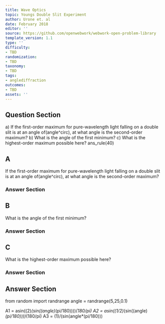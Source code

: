 ```yaml
---
title: Wave Optics
topic: Youngs Double Slit Experiment
author: Urone et. al
date: February 2018
editor: ''
source: https://github.com/openwebwork/webwork-open-problem-library
template_version: 1.1
type: ''
difficulty:
- TBD
randomization:
- TBD
taxonomy:
- TBD
tags:
- anglediffraction
outcomes:
- TBD
assets: ''
---
```


## Question Section 

a) If the first-order maximum for pure-wavelength light falling on a double slit is at an angle of(angle^circ), at what angle is the second-order maximum?
b) What is the angle of the first minimum?
c) What is the highest-order maximum possible here?
ans_rule(40)

## A
If the first-order maximum for pure-wavelength light falling on a double slit is at an angle of(angle^circ), at what angle is the second-order maximum?
### Answer Section
## B
What is the angle of the first minimum?
### Answer Section
## C
What is the highest-order maximum possible here?
### Answer Section


## Answer Section

from random import randrange
angle = randrange(5,25,0.1)

A1 = asin((2)*(sin((angle)*(pi/180))))*(180/pi)
A2 = asin((1/2)*(sin((angle)*(pi/180))))*(180/pi)
A3 = (1)/(sin(angle*(pi/180)))